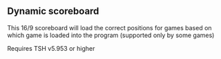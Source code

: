 ## Dynamic scoreboard

This 16/9 scoreboard will load the correct positions for games based on which game is loaded into the program (supported only by some games)

Requires TSH v5.953 or higher